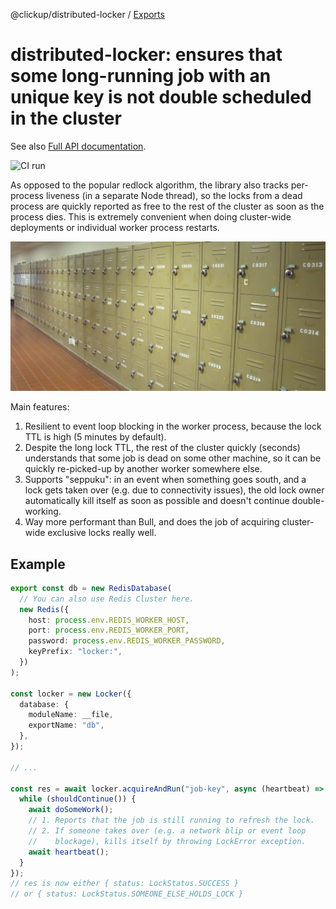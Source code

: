 @clickup/distributed-locker / [Exports](modules.md)

# distributed-locker: ensures that some long-running job with an unique key is not double scheduled in the cluster

See also [Full API documentation](https://github.com/clickup/distributed-locker/blob/master/docs/modules.md).

![CI run](https://github.com/clickup/distributed-locker/actions/workflows/ci.yml/badge.svg?branch=main)

As opposed to the popular redlock algorithm, the library also tracks per-process
liveness (in a separate Node thread), so the locks from a dead process are
quickly reported as free to the rest of the cluster as soon as the process dies.
This is extremely convenient when doing cluster-wide deployments or individual
worker process restarts.

<img src="README.jpg" />

Main features:

1. Resilient to event loop blocking in the worker process, because the lock TTL
   is high (5 minutes by default).
2. Despite the long lock TTL, the rest of the cluster quickly (seconds)
   understands that some job is dead on some other machine, so it can be quickly
   re-picked-up by another worker somewhere else.
3. Supports "seppuku": in an event when something goes south, and a lock gets
   taken over (e.g. due to connectivity issues), the old lock owner
   automatically kill itself as soon as possible and doesn't continue
   double-working.
4. Way more performant than Bull, and does the job of acquiring cluster-wide
   exclusive locks really well.

## Example

```ts
export const db = new RedisDatabase(
  // You can also use Redis Cluster here.
  new Redis({
    host: process.env.REDIS_WORKER_HOST,
    port: process.env.REDIS_WORKER_PORT,
    password: process.env.REDIS_WORKER_PASSWORD,
    keyPrefix: "locker:",
  })
);

const locker = new Locker({
  database: {
    moduleName: __file,
    exportName: "db",
  },
});

// ...

const res = await locker.acquireAndRun("job-key", async (heartbeat) => {
  while (shouldContinue()) {
    await doSomeWork();
    // 1. Reports that the job is still running to refresh the lock.
    // 2. If someone takes over (e.g. a network blip or event loop
    //    blockage), kills itself by throwing LockError exception.
    await heartbeat();
  }
});
// res is now either { status: LockStatus.SUCCESS } 
// or { status: LockStatus.SOMEONE_ELSE_HOLDS_LOCK }
```
